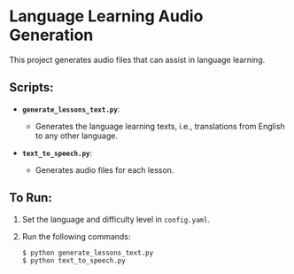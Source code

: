 # Language Learning Audio Generation

This project generates audio files that can assist in language learning.

## Scripts:

- **`generate_lessons_text.py`**: 
  - Generates the language learning texts, i.e., translations from English to any other language.

- **`text_to_speech.py`**: 
  - Generates audio files for each lesson.

## To Run:

1. Set the language and difficulty level in `config.yaml`.
2. Run the following commands:

    ```bash
    $ python generate_lessons_text.py
    $ python text_to_speech.py
    ```

<!-- Sample lesson:
<audio controls>
  <source src="/data/German/beginner/Lesson 2: Introducing Oneself and Others.mp3" type="audio/mpeg">
  Your browser does not support the audio element.
</audio> -->
